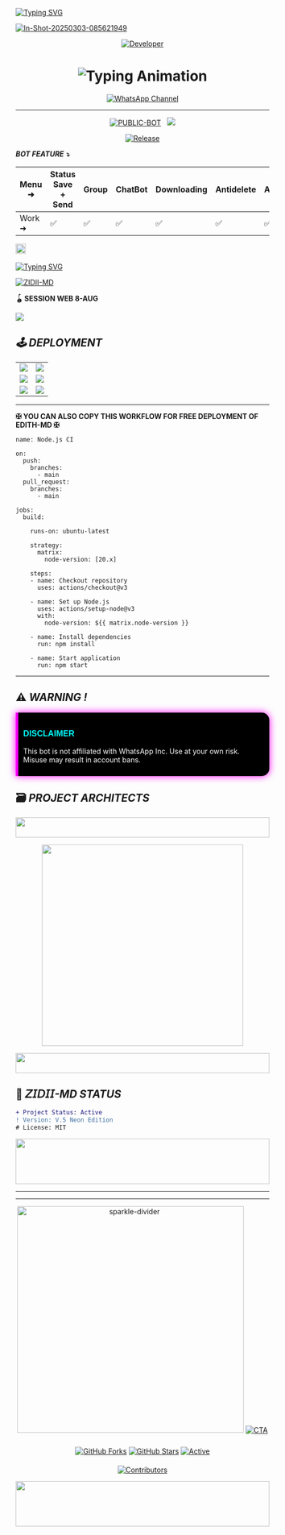 <a href="https://git.io/typing-svg"><img src="https://readme-typing-svg.demolab.com?font=Black+Ops+One&size=70&pause=500&color=008080&center=true&width=1150&height=200&lines=PLEASE-FORK-STAR-BOT-REPO" alt="Typing SVG" /></a>
  </div>
<a href="https://ibb.co/p6FKBRCs"><img src="https://i.ibb.co/V04CcQXh/In-Shot-20250303-085621949.jpg" alt="In-Shot-20250303-085621949" border="0"></a>

<p align="center">
  <a href="https://github.com/zidiimdv1/ZIDII-MD-v1/blob/main/README.md?plain=1"><img title="Developer" src="https://img.shields.io/badge/Author-ZIDII%20MD-FF00FF.svg?style=big-square&logo=github" /></a>
</p>

<div align="center">

<h1 align="center">
  <img src="https://readme-typing-svg.herokuapp.com?font=Fira+Code&size=30&duration=6000&color=00FF00&background=000000&center=true&vCenter=true&width=600&lines=⚡+ZIDII+MD+BETTER+OPTION;🔥+THE+MOST+POWERFUL+WHATSAPP+BOT;💻+DEVELOPER+BY+MR+BANDAHEALI;🚀+ZIDII-MD+SOLUTIONS;🌈+FAST+⚡+SECURE+🔒+RELIABLE+✅" alt="Typing Animation">
</h1>
  
[![WhatsApp Channel](https://img.shields.io/badge/Join-WhatsApp%20Channel-9ACD32?style=big-square&logo=whatsapp)](https://whatsapp.com/channel/0029VaZEhwKJkK7EDrusmL1S)
</div>

---------


<p align="center">
<a href="https://github.com/zidiimdv1/ZIDII-MD-v1/blob/main/README.md?plain=1"><img title="PUBLIC-BOT" src="https://files.catbox.moe/yrpnjn.jpg?label=Language&message=English&style=square&color=darkpink"></a> &nbsp;
  <img src="https://komarev.com/ghpvc/?username=ZIDII-MD&label=VIEWS&style=square&color=blue" />
</p>
</p> 

<p align="center">
  <a href="https://github.com/zidiimdv1/ZIDII-MD-v1/blob/main/README.md?plain=1"><img title="Release" src="https://img.shields.io/badge/Release-beta%20v5-cyan.svg?style=for-the-badge&logo=aqua" /></a>
</p>


***BOT FEATURE ⤵️***

| Menu ⁠➜ | Status Save + Send | Group | ChatBot | Downloading | Antidelete | Ai | Viewonce | Fun | Status Reply | Status Reacts | HeartReacts | Autoreacts | Call Rejecter 
|---|---|---|---|---|---|---|---|---|---|---|---|---|---|
| Work ➜ |✅|✅|✅|✅|✅|✅|✅|✅|✅|✅|✅|✅|✅|

  
<a
href="https://github.com/zidiimdv1/ZIDII-MD-v1/blob/main/README.md?plain=1/graphs/commit-activity"><img height="20" src="https://img.shields.io/badge/Maintained%3F-yes-green.svg"></a>&nbsp;&nbsp;
</p>
<p align='center'>

 [![Typing SVG](https://readme-typing-svg.herokuapp.com?font=monospace-ExtraBold&color=blue&lines=𝗙𝗢𝗥𝗞+𝗔𝗡𝗗+𝗦𝗧𝗔𝗥+⭐+𝗥𝗘𝗣𝗢)](https://git.io/typing-svg)
 <p align="lift">
 <a href="https://github.com/zidiimdv1/ZIDII-MD-v1/blob/main/README.md?plain=1/fork"><img title="ZIDII-MD" src="https://img.shields.io/badge/FORK-ZIDII MD-h?color=008000&style=for-the-badge&logo=github"></a>
 

  **🪀 SESSION WEB 8-AUG**
  
  <a href='https://pair-clcy.onrender.com/' target="_blank">
    <img src='https://img.shields.io/badge/PAIR_CODE-FF0000?style=for-the-badge&logo=matrix&logoColor=white&labelColor=000000'/>
  </a></br>


## _🕹️ DEPLOYMENT_

<div align="center">
  <table>
    <tr>
      <td><a href="https://dashboard.heroku.com/new-app?template="https://github.com/zidiimdv1/ZIDII-MD-v1/blob/main/README.md?plain=1" target="_blank"><img src="https://img.shields.io/badge/Heroku-430098?style=for-the-badge&logo=heroku&logoColor=white&labelColor=000000&color=0000FF"/></a></td>
      <td><a href="https://host.talkdrove.com/share-bot/47" target="_blank"><img src="https://img.shields.io/badge/TalkDrove-A52A2A?style=for-the-badge&logo=github&logoColor=white&labelColor=000000"/></a></td>
    </tr>
    <tr>
      <td><a href="https://app.koyeb.com/services/deploy?type=git&repository=Bandah-E-Ali/edith-md" target="_blank"><img src="https://img.shields.io/badge/Koyeb-FF009D?style=for-the-badge&logo=koyeb&logoColor=white&labelColor=000000"/></a></td>
      <td><a href="https://railway.app/new" target="_blank"><img src="https://img.shields.io/badge/Railway-FF8700?style=for-the-badge&logo=railway&logoColor=white&labelColor=000000"/></a></td>
    </tr>
    <tr>
      <td><a href="https://dashboard.render.com/web/new" target="_blank"><img src="https://img.shields.io/badge/Render-000000?style=for-the-badge&logo=render&logoColor=white&labelColor=000000&color=00ffaa"/></a></td>
      <td><a href="https://zone.id/" target="_blank"><img src="https://img.shields.io/badge/Free VPS-CC00FF?style=for-the-badge&logo=huggingface&logoColor=white&labelColor=000000"/></a></td>
    </tr>
  </table>
</div>

-------------

**✠ YOU CAN ALSO COPY THIS WORKFLOW FOR FREE DEPLOYMENT OF EDITH-MD ✠**

```
name: Node.js CI

on:
  push:
    branches:
      - main
  pull_request:
    branches:
      - main

jobs:
  build:

    runs-on: ubuntu-latest

    strategy:
      matrix:
        node-version: [20.x]

    steps:
    - name: Checkout repository
      uses: actions/checkout@v3

    - name: Set up Node.js
      uses: actions/setup-node@v3
      with:
        node-version: ${{ matrix.node-version }}

    - name: Install dependencies
      run: npm install

    - name: Start application
      run: npm start
```

-------


## ⚠️ _WARNING !_

<div style="background-color: #000000; border-left: 5px solid #ff00ff; padding: 10px; border-radius: 0 15px 15px 0; box-shadow: 0 0 15px #ff00ff;">
  <h3 style="color: #00ffff; font-family: 'Orbitron', sans-serif;">DISCLAIMER</h3>
  <p style="color: #ffffff;">This bot is not affiliated with WhatsApp Inc. Use at your own risk. Misuse may result in account bans.</p>
</div>

## 🗃️ _PROJECT ARCHITECTS_
<div align="center">
  <!-- Glowing Header -->
<p align="center">
  <img src="https://i.imgur.com/dBaSKWF.gif" height="40" width="100%">
</p>
  <a href="https://github.com/zidiimdv1/ZIDII-MD-v1/blob/main/README.md?plain=1">
    <img src="https://github-readme-stats.vercel.app/api?username=-ZIDII-MD-v1&show_icons=true&theme=dark&border_color=00ffff&title_color=00ffff&icon_color=00ffff" width="400"/>
  </a>
</div>
<!-- Glowing Header -->
<p align="center">
  <img src="https://i.imgur.com/dBaSKWF.gif" height="40" width="100%">
</p>

## 🤖 _𝘡𝘐𝘋𝘐𝘐-MD STATUS_

```diff
+ Project Status: Active
! Version: V.5 Neon Edition
# License: MIT
```


<img src="https://i.imgur.com/dBaSKWF.gif" height="90" width="100%">

---
***

<div align="center">

<!-- Animated Sparkle Divider -->
<img src="https://i.giphy.com/media/XcQ0XH32ya0Gs3QNwk/giphy.webp" width="450" alt="sparkle-divider">

<!-- Enhanced Glowing CTA Button -->
<a href="https://github.com/zidiimdv1/ZIDII-MD-v1/blob/main/README.md?plain=1/fork">
  <img src="https://readme-typing-svg.demolab.com?font=Comfortaa&size=22&duration=2000&pause=500&color=FF9D00&background=1A1A1A&center=true&vCenter=true&width=550&repeat=true&lines=%E2%9A%A0%EF%B8%8F++FORK++%F0%9F%8D%B4++%26++STAR++%F0%9F%8C%9F++TO++SUPPORT++%E2%9A%A0%EF%B8%8F;%F0%9F%94%A5++HELP++GROW++THE++PROJECT++%F0%9F%94%A5" alt="CTA">
</a>

<!-- New Feature Badges -->
<div style="margin-top:25px">
  
[![GitHub Forks](https://img.shields.io/badge/FORKS-%3F-00FFAA?style=for-the-badge&logo=github&labelColor=1A1A1A)](https://github.com/zidiimdv1/ZIDII-MD-v1/blob/main/README.md?plain=1)
[![GitHub Stars](https://img.shields.io/badge/STARS-%3F-00BFFF?style=for-the-badge&logo=github&labelColor=1A1A1A)](https://github.com/zidiimdv1/ZIDII-MD-v1/blob/main/README.md?plain=1)
[![Active](https://img.shields.io/badge/STATUS-ACTIVE-00FF00?style=for-the-badge&logo=vercel)](https://github.com/zidiimdv1/ZIDII-MD-v1/blob/main/README.md?plain=1)

</div>

<!-- New Animated Contributors -->
<div style="margin-top:20px">

[![Contributors](https://readme-typing-svg.demolab.com?font=Fira+Code&size=16&duration=3000&pause=1000&color=58A6FF&background=00000000&center=true&vCenter=true&width=500&lines=THANKS+TO+ALL+CONTRIBUTORS+%F0%9F%99%8F;SPECIAL+THANKS+TO+OUR+STAR+SUPPORTERS+%E2%AD%90)](https://github.com/zidiimdv1/ZIDII-MD-v1/blob/main/README.md?plain=1/graphs/contributors)

</div>

</div>

<img src="https://i.imgur.com/dBaSKWF.gif" height="90" width="100%">
